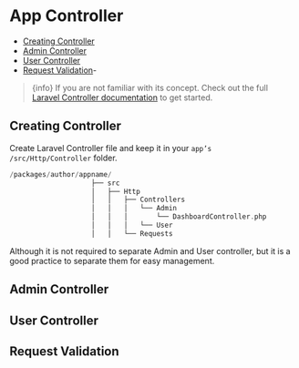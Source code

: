 # App Controller

  - [Creating Controller](#Creating-Controller)
  - [Admin Controller](#Admin-Controller)
  - [User Controller](#User-Controller)
  - [Request Validation](#Request-Validation)- 
  
> {info} If you are not familiar with its concept. Check out the full [Laravel Controller documentation](https://laravel.com/docs/master/controllers) to get started. 

<a name="Creating-Controller"></a>
## Creating Controller

Create Laravel Controller file and keep it in your `app’s /src/Http/Controller` folder. 

```php
/packages/author/appname/
                    ├── src
                    │   ├── Http
                    │   │   ├── Controllers
                    │   │   │   └── Admin
                    │   │   │       └── DashboardController.php
                    │   │   │   └── User                  
                    │   │   └── Requests

```

Although it is not required to separate Admin and User controller, but it is a good practice to separate them for easy management.


<a name="Admin-Controller"></a>
## Admin Controller


<a name="User-Controller"></a>
## User Controller




<a name="Request-Validation"></a>
## Request Validation



